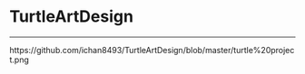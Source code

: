 # TurtleArtDesign
<hr>
<img> https://github.com/ichan8493/TurtleArtDesign/blob/master/turtle%20project.png</img>
